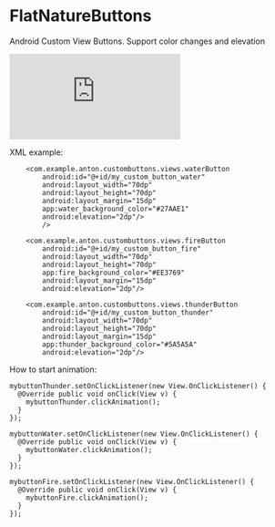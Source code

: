 # FlatNatureButtons
Android Custom View Buttons. Support color changes and elevation
 
![alt tag](http://hostingkartinok.com/show-image.php?id=c7ff741ac89eb3c254d78c1441ae7c23)

 
XML example:

        <com.example.anton.custombuttons.views.waterButton
            android:id="@+id/my_custom_button_water"
            android:layout_width="70dp"
            android:layout_height="70dp"
            android:layout_margin="15dp"
            app:water_background_color="#27AAE1"
            android:elevation="2dp"/>
            />

        <com.example.anton.custombuttons.views.fireButton
            android:id="@+id/my_custom_button_fire"
            android:layout_width="70dp"
            android:layout_height="70dp"
            app:fire_background_color="#EE3769"
            android:layout_margin="15dp"
            android:elevation="2dp"/>

        <com.example.anton.custombuttons.views.thunderButton
            android:id="@+id/my_custom_button_thunder"
            android:layout_width="70dp"
            android:layout_height="70dp"
            android:layout_margin="15dp"
            app:thunder_background_color="#5A5A5A"
            android:elevation="2dp"/>
            
            
How to start animation:

    mybuttonThunder.setOnClickListener(new View.OnClickListener() {
      @Override public void onClick(View v) {
        mybuttonThunder.clickAnimation();
      }
    });

    mybuttonWater.setOnClickListener(new View.OnClickListener() {
      @Override public void onClick(View v) {
        mybuttonWater.clickAnimation();
      }
    });

    mybuttonFire.setOnClickListener(new View.OnClickListener() {
      @Override public void onClick(View v) {
        mybuttonFire.clickAnimation();
      }
    });
